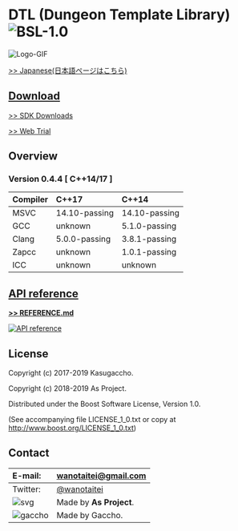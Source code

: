 # DTL (Dungeon Template Library) ![BSL-1.0](https://img.shields.io/badge/license-BSL--1.0-blue.svg)

![Logo-GIF](https://kasugaccho.github.io/DungeonPicture/Picture/Logo/logo_color960_2.gif)

[>> Japanese(日本語ページはこちら)](https://github.com/Kasugaccho/DungeonTemplateLibrary/wiki/%E3%83%9B%E3%83%BC%E3%83%A0)

## [Download](https://github.com/Kasugaccho/DungeonTemplateLibrary/releases)

[>> SDK Downloads](https://github.com/Kasugaccho/DungeonTemplateLibrary/releases)

[>> Web Trial](https://github.com/Kasugaccho/DungeonTemplateLibrary/wiki/Web-Trial)

## Overview

### Version 0.4.4 [ C++14/17 ]

|Compiler|C++17|C++14|
|:---|:---|:---|
|MSVC|14.10-passing|14.10-passing|
|GCC|unknown|5.1.0-passing|
|Clang|5.0.0-passing|3.8.1-passing|
|Zapcc|unknown|1.0.1-passing|unknown|
|ICC|unknown|unknown|

## [API reference](./REFERENCE.md)

[**>> REFERENCE.md**](./REFERENCE.md)

[![API reference](https://Kasugaccho.github.io/DungeonPicture/Picture/3D/diamond_sqare_ai.png)](./REFERENCE.md)

## License

Copyright (c) 2017-2019 Kasugaccho.

Copyright (c) 2018-2019 As Project.

Distributed under the Boost Software License, Version 1.0.

(See accompanying file LICENSE_1_0.txt or copy at http://www.boost.org/LICENSE_1_0.txt)

## Contact

|E-mail:|wanotaitei@gmail.com|
|:---|:---|
|Twitter:|[@wanotaitei](https://twitter.com/wanotaitei)|
|![svg](https://Kasugaccho.github.io/DungeonPicture/Picture/as_logo.svg)|Made by **As Project**.|
|![gaccho](https://Kasugaccho.github.io/DungeonPicture/Picture/gaccho_icon.svg)|Made by Gaccho.|
